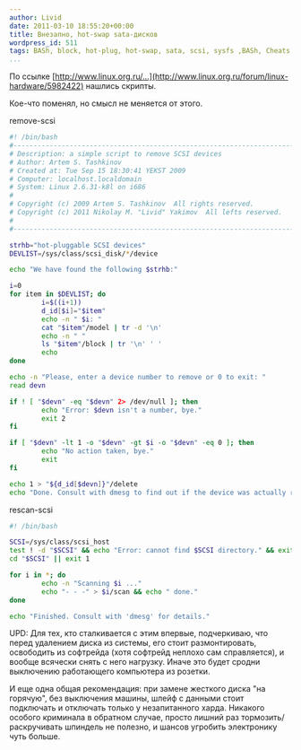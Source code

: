 ```yaml
---
author: Livid
date: 2011-03-10 18:55:20+00:00
title: Внезапно, hot-swap sata-дисков
wordpress_id: 511
tags: BASh, block, hot-plug, hot-swap, sata, scsi, sysfs ,BASh, Cheats, kernel
...
```


По ссылке
[http://www.linux.org.ru/...](http://www.linux.org.ru/forum/linux-hardware/5982422)
нашлись скрипты.

Кое-что поменял, но смысл не меняется от этого.

<!--more-->



remove-scsi

```bash
#! /bin/bash
#----------------------------------------------------------------------
# Description: a simple script to remove SCSI devices
# Author: Artem S. Tashkinov 
# Created at: Tue Sep 15 18:30:41 YEKST 2009
# Computer: localhost.localdomain
# System: Linux 2.6.31-k8l on i686
#
# Copyright (c) 2009 Artem S. Tashkinov  All rights reserved.
# Copyright (c) 2011 Nikolay M. "Livid" Yakimov  All lefts reserved.
#
#----------------------------------------------------------------------

strhb="hot-pluggable SCSI devices"
DEVLIST=/sys/class/scsi_disk/*/device

echo "We have found the following $strhb:"

i=0
for item in $DEVLIST; do
        i=$((i+1))
        d_id[$i]="$item"
        echo -n " $i: "
        cat "$item"/model | tr -d '\n'
        echo -n " "
        ls "$item"/block | tr '\n' ' '
        echo
done

echo -n "Please, enter a device number to remove or 0 to exit: "
read devn

if ! [ "$devn" -eq "$devn" 2> /dev/null ]; then
        echo "Error: $devn isn't a number, bye."
        exit 2
fi

if [ "$devn" -lt 1 -o "$devn" -gt $i -o "$devn" -eq 0 ]; then
        echo "No action taken, bye."
        exit
fi

echo 1 > "${d_id[$devn]}"/delete
echo "Done. Consult with dmesg to find out if the device was actually removed"
```



rescan-scsi

```bash
#! /bin/bash

SCSI=/sys/class/scsi_host
test ! -d "$SCSI" && echo "Error: cannot find $SCSI directory." && exit 1
cd "$SCSI" || exit 1

for i in *; do
        echo -n "Scanning $i ..."
        echo "- - -" > $i/scan && echo " done."
done

echo "Finished. Consult with 'dmesg' for details."
```



UPD: Для тех, кто сталкивается с этим впервые, подчеркиваю, что перед
удалением диска из системы, его стоит размонтировать, освободить из
софтрейда (хотя софтрейд неплохо сам справляется), и вообще всячески
снять с него нагрузку. Иначе это будет сродни выключению работающего
компьютера из розетки.

И еще одна общая рекомендация: при замене жесткого диска "на горячую",
без выключения машины, шлейф с данными стоит подключать и отключать
только у незапитанного харда. Никакого особого криминала в обратном
случае, просто лишний раз тормозить/раскручивать шпиндель не полезно, и
шансов угробить электронику чуть больше.
